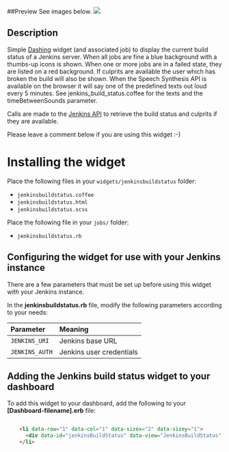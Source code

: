 ##Preview
See images below.
![](https://gist.github.com/joepadmiraal/33e0c2a7a7b00cc2e0aa/raw/0a4eef3d5da67662f4f6be65cc24a67cca6e351e/jenkins_status_good.png)

## Description

Simple [Dashing](http://shopify.github.com/dashing) widget (and associated job) to display the current build status of a Jenkins server. When all jobs are fine a blue background with a thumbs-up icons is shown. When one or more jobs are in a failed state, they are listed on a red background. If culprits are available the user which has broken the build will also be shown. When the Speech Synthesis API is available on the browser it will say one of the predefined texts out loud every 5 minutes. See jenkins_build_status.coffee for the texts and the timeBetweenSounds parameter.

Calls are made to the [Jenkins API](https://wiki.jenkins-ci.org/display/JENKINS/Remote+access+API) to retrieve the build status and culprits if they are available.

Please leave a comment below if you are using this widget :-)

Installing the widget
===============
Place the following files in your `widgets/jenkinsbuildstatus` folder:  
  - `jenkinsbuildstatus.coffee`
  - `jenkinsbuildstatus.html`
  - `jenkinsbuildstatus.scss`

Place the following file in your `jobs/` folder:
  - `jenkinsbuildstatus.rb`

## Configuring the widget for use with your Jenkins instance
There are a few parameters that must be set up before using this widget with your Jenkins instance.

In the **jenkinsbuildstatus.rb** file, modify the following parameters according to your needs:

|Parameter|Meaning | 
|:------------- |:------------------|
| `JENKINS_URI` | Jenkins base URL  | 
| `JENKINS_AUTH` | Jenkins user credentials |



## Adding the Jenkins build status widget to your dashboard
To add this widget to your dashboard, add the following to your **[Dashboard-filename].erb** file:
```HTML

    <li data-row="1" data-col="1" data-sizex="2" data-sizey="1">
      <div data-id="jenkinsBuildStatus" data-view="JenkinsBuildStatus" data-title="Jenkins"></div>
    </li>

```